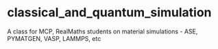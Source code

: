 # classical_and_quantum_simulation
A class for MCP, RealMaths students on material simulations - ASE, PYMATGEN, VASP, LAMMPS, etc
